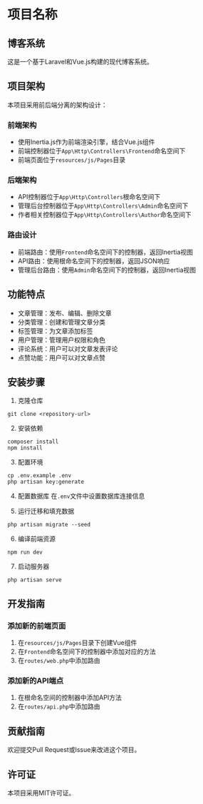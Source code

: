 # 项目名称

## 博客系统

这是一个基于Laravel和Vue.js构建的现代博客系统。

## 项目架构

本项目采用前后端分离的架构设计：

### 前端架构
- 使用Inertia.js作为前端渲染引擎，结合Vue.js组件
- 前端控制器位于`App\Http\Controllers\Frontend`命名空间下
- 前端页面位于`resources/js/Pages`目录

### 后端架构
- API控制器位于`App\Http\Controllers`根命名空间下
- 管理后台控制器位于`App\Http\Controllers\Admin`命名空间下
- 作者相关控制器位于`App\Http\Controllers\Author`命名空间下

### 路由设计
- 前端路由：使用`Frontend`命名空间下的控制器，返回Inertia视图
- API路由：使用根命名空间下的控制器，返回JSON响应
- 管理后台路由：使用`Admin`命名空间下的控制器，返回Inertia视图

## 功能特点

- 文章管理：发布、编辑、删除文章
- 分类管理：创建和管理文章分类
- 标签管理：为文章添加标签
- 用户管理：管理用户权限和角色
- 评论系统：用户可以对文章发表评论
- 点赞功能：用户可以对文章点赞

## 安装步骤

1. 克隆仓库
```
git clone <repository-url>
```

2. 安装依赖
```
composer install
npm install
```

3. 配置环境
```
cp .env.example .env
php artisan key:generate
```

4. 配置数据库
在`.env`文件中设置数据库连接信息

5. 运行迁移和填充数据
```
php artisan migrate --seed
```

6. 编译前端资源
```
npm run dev
```

7. 启动服务器
```
php artisan serve
```

## 开发指南

### 添加新的前端页面

1. 在`resources/js/Pages`目录下创建Vue组件
2. 在`Frontend`命名空间下的控制器中添加对应的方法
3. 在`routes/web.php`中添加路由

### 添加新的API端点

1. 在根命名空间的控制器中添加API方法
2. 在`routes/api.php`中添加路由

## 贡献指南

欢迎提交Pull Request或Issue来改进这个项目。

## 许可证

本项目采用MIT许可证。
